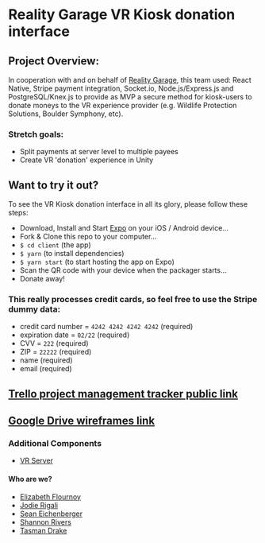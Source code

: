 # Reality Garage VR Kiosk donation interface

## Project Overview:
In cooperation with and on behalf of [Reality Garage](http://realitygarage.com/), this team used: React Native, Stripe payment integration, Socket.io, Node.js/Express.js and PostgreSQL/Knex.js to provide as MVP a secure method for kiosk-users to donate moneys to the VR experience provider (e.g. Wildlife Protection Solutions, Boulder Symphony, etc).
### Stretch goals:
- Split payments at server level to multiple payees
- Create VR 'donation' experience in Unity

## Want to try it out?
To see the VR Kiosk donation interface in all its glory, please follow these steps:
- Download, Install and Start [Expo](https://expo.io/) on your iOS / Android device...
- Fork & Clone this repo to your computer...
- ```$ cd client``` (the app)
- ```$ yarn``` (to install dependencies)
- ```$ yarn start``` (to start hosting the app on Expo)
- Scan the QR code with your device when the packager starts...
- Donate away!
### This really processes credit cards, so feel free to use the Stripe dummy data:
- credit card number = ```4242 4242 4242 4242``` (required)
- expiration date = ```02/22``` (required)
- CVV = ```222``` (required)
- ZIP = ```22222``` (required)
- name (required)
- email (required)


## [Trello project management tracker public link](https://trello.com/b/NjV8tJT7/vr-app)
## [Google Drive wireframes link](https://drive.google.com/drive/folders/0BwXfo7CF48C2SjZaU2lRNVhWWFk)

### Additional Components
- [VR Server](https://github.com/tasmandrake/vr_server)

#### Who are we?
- [Elizabeth Flournoy](https://github.com/emflournoy)
- [Jodie Rigali](https://github.com/jmrigali)
- [Sean Eichenberger](https://github.com/speichs)
- [Shannon Rivers](https://github.com/senbenito)
- [Tasman Drake](https://github.com/tasmandrake)
